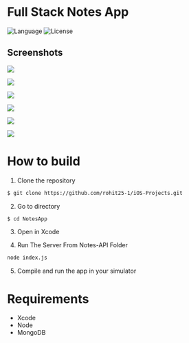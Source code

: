 Full Stack Notes App
============
![Language](https://img.shields.io/badge/language-Swift%204-orange.svg)
![License](https://img.shields.io/github/license/JakeLin/SwiftWeather.svg?style=flat)


## Screenshots

![](https://github.com/rohit25-1/iOS-Projects/blob/master/NotesApp/Screenshots/screenshot1.jpeg)

![](https://github.com/rohit25-1/iOS-Projects/blob/master/NotesApp/Screenshots/screenshot2.jpeg)

![](https://github.com/rohit25-1/iOS-Projects/blob/master/NotesApp/Screenshots/screenshot3.jpeg)

![](https://github.com/rohit25-1/iOS-Projects/blob/master/NotesApp/Screenshots/screenshot4.jpeg)

![](https://github.com/rohit25-1/iOS-Projects/blob/master/NotesApp/Screenshots/screenshot5.jpeg)

![](https://github.com/rohit25-1/iOS-Projects/blob/master/NotesApp/Screenshots/screenshot6.jpeg)


# How to build

1) Clone the repository

```bash
$ git clone https://github.com/rohit25-1/iOS-Projects.git
```

2) Go to directory

```bash
$ cd NotesApp
```

3) Open in Xcode

4) Run The Server From Notes-API Folder

```bash
node index.js
```

5) Compile and run the app in your simulator


# Requirements

* Xcode
* Node
* MongoDB
